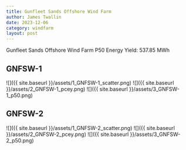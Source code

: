 ```yaml
---
title: Gunfleet Sands Offshore Wind Farm
author: James Twallin
date: 2023-12-06
category: windfarm
layout: post
---
```

Gunfleet Sands Offshore Wind Farm P50 Energy Yield: 537.85 MWh

GNFSW-1
-------------
![]({{ site.baseurl }}/assets/1_GNFSW-1_scatter.png)
![]({{ site.baseurl }}/assets/2_GNFSW-1_pcey.png)
![]({{ site.baseurl }}/assets/3_GNFSW-1_p50.png)

GNFSW-2
-------------
![]({{ site.baseurl }}/assets/1_GNFSW-2_scatter.png)
![]({{ site.baseurl }}/assets/2_GNFSW-2_pcey.png)
![]({{ site.baseurl }}/assets/3_GNFSW-2_p50.png)

